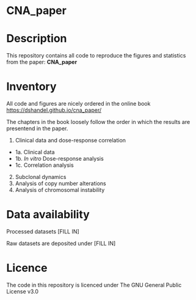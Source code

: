 CNA_paper
================

# Description

This repository contains all code to reproduce the figures and statistics from the paper: **CNA_paper**

# Inventory
All code and figures are nicely ordered in the online book https://dshandel.github.io/cna_paper/

The chapters in the book loosely follow the order in which the results are presentend in the paper.

1. Clinical data and dose-response correlation
  - 1a. Clinical data
  - 1b. *In vitro* Dose-response analysis
  - 1c. Correlation analysis
2. Subclonal dynamics
3. Analysis of copy number alterations
4. Analysis of chromosomal instability

# Data availability

Processed datasets [FILL IN]

Raw datasets are deposited under [FILL IN]

# Licence

The code in this repository is licenced under The GNU General Public License v3.0

